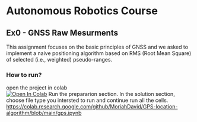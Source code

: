 # Autonomous Robotics Course
## Ex0 - GNSS Raw Mesurments
This assignment focuses on the basic principles of GNSS and we asked to implement a naive positioning algorithm based on RMS (Root Mean Square) of selected (i.e., weighted) pseudo-ranges.


### How to run?
open the project in colab  
[![Open In Colab](https://colab.research.google.com/assets/colab-badge.svg)](https://colab.research.google.com/github/MoriahDavid/GPS-location-algorithm/blob/main/gps.ipynb)
Run the prepararion section.
In the solution section, choose file type you intersted to run and continue run all the cells.
https://colab.research.google.com/github/MoriahDavid/GPS-location-algorithm/blob/main/gps.ipynb

